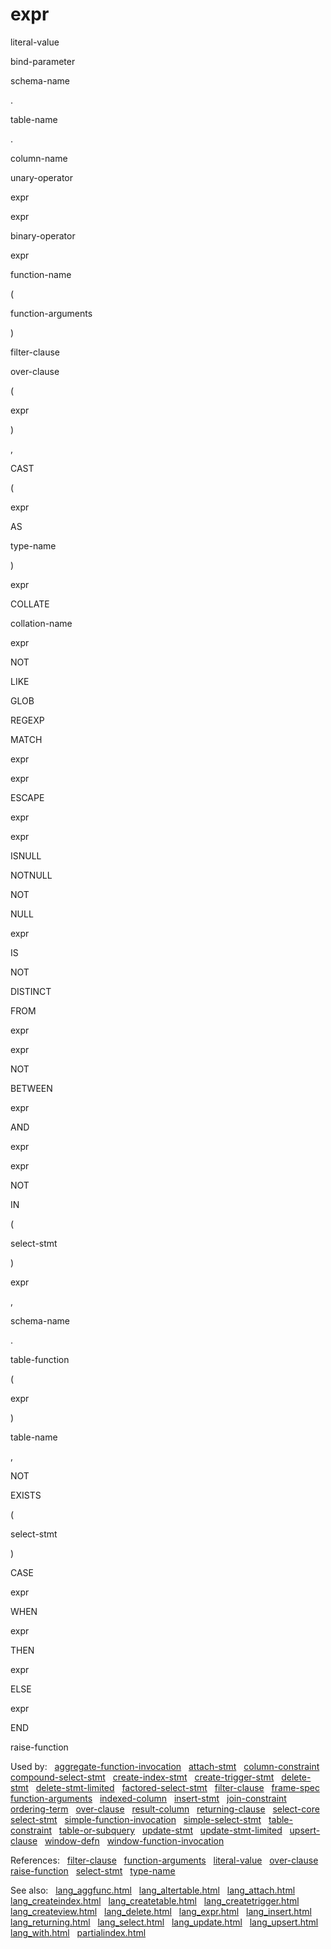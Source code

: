 # expr








literal\-value




bind\-parameter






schema\-name



.



table\-name



.



column\-name












unary\-operator



expr






expr



binary\-operator



expr






function\-name



(



function\-arguments



)



filter\-clause





over\-clause












(



expr



)






,




CAST



(



expr



AS



type\-name



)






expr



COLLATE



collation\-name






expr



NOT



LIKE

GLOB

REGEXP

MATCH

expr

expr



ESCAPE



expr

































expr



ISNULL






NOTNULL

NOT



NULL












expr



IS



NOT





DISTINCT



FROM



expr








expr



NOT



BETWEEN



expr



AND



expr







expr



NOT



IN



(



select\-stmt



)








expr




,




schema\-name



.



table\-function



(



expr



)




table\-name






,










NOT



EXISTS



(



select\-stmt



)










CASE



expr



WHEN



expr



THEN



expr



ELSE



expr



END











raise\-function






  


Used by:   [aggregate\-function\-invocation](./aggregate-function-invocation.html)   [attach\-stmt](./attach-stmt.html)   [column\-constraint](./column-constraint.html)   [compound\-select\-stmt](./compound-select-stmt.html)   [create\-index\-stmt](./create-index-stmt.html)   [create\-trigger\-stmt](./create-trigger-stmt.html)   [delete\-stmt](./delete-stmt.html)   [delete\-stmt\-limited](./delete-stmt-limited.html)   [factored\-select\-stmt](./factored-select-stmt.html)   [filter\-clause](./filter-clause.html)   [frame\-spec](./frame-spec.html)   [function\-arguments](./function-arguments.html)   [indexed\-column](./indexed-column.html)   [insert\-stmt](./insert-stmt.html)   [join\-constraint](./join-constraint.html)   [ordering\-term](./ordering-term.html)   [over\-clause](./over-clause.html)   [result\-column](./result-column.html)   [returning\-clause](./returning-clause.html)   [select\-core](./select-core.html)   [select\-stmt](./select-stmt.html)   [simple\-function\-invocation](./simple-function-invocation.html)   [simple\-select\-stmt](./simple-select-stmt.html)   [table\-constraint](./table-constraint.html)   [table\-or\-subquery](./table-or-subquery.html)   [update\-stmt](./update-stmt.html)   [update\-stmt\-limited](./update-stmt-limited.html)   [upsert\-clause](./upsert-clause.html)   [window\-defn](./window-defn.html)   [window\-function\-invocation](./window-function-invocation.html)  

References:   [filter\-clause](./filter-clause.html)   [function\-arguments](./function-arguments.html)   [literal\-value](./literal-value.html)   [over\-clause](./over-clause.html)   [raise\-function](./raise-function.html)   [select\-stmt](./select-stmt.html)   [type\-name](./type-name.html)  

See also:   [lang\_aggfunc.html](../lang_aggfunc.html)   [lang\_altertable.html](../lang_altertable.html)   [lang\_attach.html](../lang_attach.html)   [lang\_createindex.html](../lang_createindex.html)   [lang\_createtable.html](../lang_createtable.html)   [lang\_createtrigger.html](../lang_createtrigger.html)   [lang\_createview.html](../lang_createview.html)   [lang\_delete.html](../lang_delete.html)   [lang\_expr.html](../lang_expr.html)   [lang\_insert.html](../lang_insert.html)   [lang\_returning.html](../lang_returning.html)   [lang\_select.html](../lang_select.html)   [lang\_update.html](../lang_update.html)   [lang\_upsert.html](../lang_upsert.html)   [lang\_with.html](../lang_with.html)   [partialindex.html](../partialindex.html)

